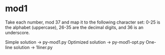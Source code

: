 # mod1

Take each number, mod 37 and map it to the following character set: 0-25 is the alphabet (uppercase), 26-35 are the decimal digits, and 36 is an underscore.

Simple solution -> py-mod1.py
Optimized solution -> py-mod1-opt.py
One-line solution -> 1liner.py

